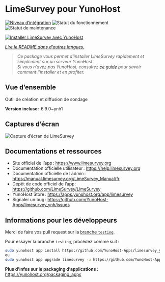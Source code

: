 <!--
Nota bene : ce README est automatiquement généré par <https://github.com/YunoHost/apps/tree/master/tools/readme_generator>
Il NE doit PAS être modifié à la main.
-->

# LimeSurvey pour YunoHost

[![Niveau d’intégration](https://apps.yunohost.org/badge/integration/limesurvey)](https://ci-apps.yunohost.org/ci/apps/limesurvey/)
![Statut du fonctionnement](https://apps.yunohost.org/badge/state/limesurvey)
![Statut de maintenance](https://apps.yunohost.org/badge/maintained/limesurvey)

[![Installer LimeSurvey avec YunoHost](https://install-app.yunohost.org/install-with-yunohost.svg)](https://install-app.yunohost.org/?app=limesurvey)

*[Lire le README dans d'autres langues.](./ALL_README.md)*

> *Ce package vous permet d’installer LimeSurvey rapidement et simplement sur un serveur YunoHost.*  
> *Si vous n’avez pas YunoHost, consultez [ce guide](https://yunohost.org/install) pour savoir comment l’installer et en profiter.*

## Vue d’ensemble

Outil de création et diffusion de sondage


**Version incluse :** 6.9.0~ynh1

## Captures d’écran

![Capture d’écran de LimeSurvey](./doc/screenshots/create_html_statistic_screen.png)

## Documentations et ressources

- Site officiel de l’app : <https://www.limesurvey.org>
- Documentation officielle utilisateur : <https://help.limesurvey.org>
- Documentation officielle de l’admin : <https://manual.limesurvey.org/LimeSurvey_Manual/fr>
- Dépôt de code officiel de l’app : <https://github.com/LimeSurvey/LimeSurvey>
- YunoHost Store : <https://apps.yunohost.org/app/limesurvey>
- Signaler un bug : <https://github.com/YunoHost-Apps/limesurvey_ynh/issues>

## Informations pour les développeurs

Merci de faire vos pull request sur la [branche `testing`](https://github.com/YunoHost-Apps/limesurvey_ynh/tree/testing).

Pour essayer la branche `testing`, procédez comme suit :

```bash
sudo yunohost app install https://github.com/YunoHost-Apps/limesurvey_ynh/tree/testing --debug
ou
sudo yunohost app upgrade limesurvey -u https://github.com/YunoHost-Apps/limesurvey_ynh/tree/testing --debug
```

**Plus d’infos sur le packaging d’applications :** <https://yunohost.org/packaging_apps>
